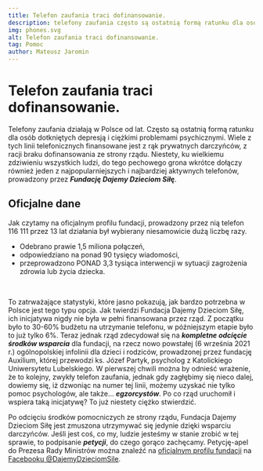 ```yaml
---
title: Telefon zaufania traci dofinansowanie.
description: telefony zaufania często są ostatnią formą ratunku dla osób dotkniętych depresją
img: phones.svg
alt: Telefon zaufania traci dofinansowanie.
tag: Pomoc
author: Mateusz Jaromin
---
```

# Telefon zaufania traci dofinansowanie.

<!-- ## Jedna z najważniejszych form ratunku -->
Telefony zaufania działają w Polsce od lat. Często są ostatnią formą ratunku dla osób dotkniętych depresją i ciężkimi problemami psychicznymi. Wiele z tych linii telefonicznych finansowane jest z rąk prywatnych darczyńców, z racji braku dofinansowania ze strony rządu. Niestety, ku wielkiemu zdziwieniu wszystkich ludzi, do tego pechowego grona wkrótce dołączy również jeden z najpopularniejszych i najbardziej aktywnych telefonów, prowadzony przez ***Fundację Dajemy Dzieciom Siłę***.

## Oficjalne dane

Jak czytamy na oficjalnym profilu fundacji, prowadzony przez nią telefon 116 111 przez 13 lat działania był wybierany niesamowicie dużą liczbę razy. 

- Odebrano prawie 1,5 miliona połączeń, 
- odpowiedziano na ponad 90 tysięcy wiadomości,
- przeprowadzono PONAD 3,3 tysiąca interwencji w sytuacji zagrożenia zdrowia lub życia dziecka. 
<br>

To zatrważające statystyki, które jasno pokazują, jak bardzo potrzebna w Polsce jest tego typu opcja. 
Jak twierdzi Fundacja Dajemy Dzieciom Siłę, ich inicjatywa nigdy nie była w pełni finansowana przez rząd. Z początku było to 30-60% budżetu na utrzymanie telefonu, w późniejszym etapie było to już tylko 6%. Teraz jednak rząd zdecydował się na ***kompletne odcięcie środków wsparcia*** dla fundacji, na rzecz nowo powstałej (6 września 2021 r.) ogólnopolskiej infolinii dla dzieci i rodziców, prowadzonej przez fundację Auxilium, której przewodzi ks. Józef Partyk, psycholog z Katolickiego Uniwersytetu Lubelskiego. W pierwszej chwili można by odnieść wrażenie, że to kolejny, zwykły telefon zaufania, jednak gdy zagłębimy się nieco dalej, dowiemy się, iż dzwoniąc na numer tej linii, możemy uzyskać nie tylko pomoc psychologów, ale także… ***egzorcystów***. Po co rząd uruchomił i wspiera taką inicjatywę? To już niestety ciężko stwierdzić.

Po odcięciu środków pomocniczych ze strony rządu, Fundacja Dajemy Dzieciom Siłę jest zmuszona utrzymywać się jedynie dzięki wsparciu darczyńców. Jeśli jest coś, co my, ludzie jesteśmy w stanie zrobić w tej sprawie, to podpisanie ***petycji***, do czego gorąco zachęcamy. Petycję-apel do Prezesa Rady Ministrów można znaleźć na [oficjalnym profilu fundacji](https://www.facebook.com/DajemyDzieciomSile/) na [Facebooku @DajemyDzieciomSile](https://www.facebook.com/DajemyDzieciomSile). 
